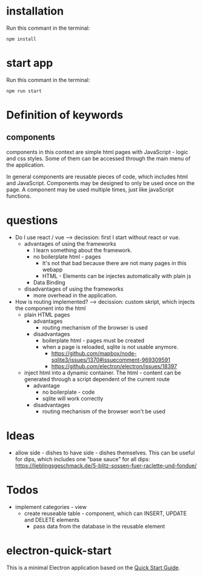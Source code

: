 # installation
Run this commant in the terminal:

    npm install

# start app
Run this commant in the terminal:

    npm run start

# Definition of keywords
## components
components in this context are simple html pages with JavaScript - logic and css styles. Some of them can be accessed through the main menu of the application.

In general components are reusable pieces of code, which includes html and JavaScript.
Components may be designed to only be used once on the page. A component may be used multiple times, just like javaScript functions.

# questions
- Do I use react / vue --> decission: first I start without react or vue.
    - advantages of using the frameworks
        - I learn something about the framework.
        - no boilerplate html - pages
            - It's not that bad because there are not many pages in this webapp
            - HTML - Elements can be injectes automatically with plain js
        - Data Binding
    - disadvantages of using the frameworks
        - more overhead in the application.
- How is routing implemented? --> decission: custom skript, which injects the component into the html
    - plain HTML pages
        - advantages
            - routing mechanism of the browser is used
        - disadvantages
            - boilerplate html - pages must be created
            - when a page is reloaded, sqlite is not usable anymore.
                - https://github.com/mapbox/node-sqlite3/issues/1370#issuecomment-969309591
                - https://github.com/electron/electron/issues/18397
    - inject html into a dynamic container. The html - content can be generated through a script dependent of the current route
        - advantage
            - no boilerplate - code
            - sqlite will work correctly
        - disadvantages
            - routing mechanism of the browser won't be used
        
# Ideas
- allow side - dishes to have side - dishes themselves. This can be useful for dips, which includes one "base sauce" for all dips: https://lieblingsgeschmack.de/5-blitz-sossen-fuer-raclette-und-fondue/

# Todos
- implement categories - view
    - create reuseable table - component, which can INSERT, UPDATE and DELETE elements
        - pass data from the database in the reusable element

# electron-quick-start

This is a minimal Electron application based on the [Quick Start Guide](https://electronjs.org/docs/latest/tutorial/quick-start).